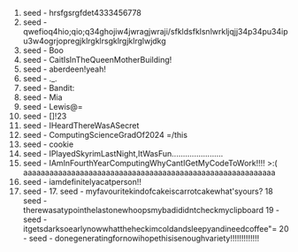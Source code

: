 1. seed - hrsfgsrgfdet4333456778
2. seed - qwefioq4hio;qio;q34ghojiw4jwragjwraji/sfkldsfklsnlwrkljqjj34p34pu34ipu3w4ogrjopregjklrgklrsgklrgjklrglwjdkg
3. seed - Boo
4. seed - CaitIsInTheQueenMotherBuilding!
5. seed - aberdeen!yeah!
6. seed - ._.
7. seed - Bandit:
8. seed - Mia
9. seed - Lewis@=
10. seed - []!23
11. seed - IHeardThereWasASecret
12. seed - ComputingScienceGradOf2024 =/this
13. seed - cookie
14. seed - IPlayedSkyrimLastNight,ItWasFun.......................
15. seed - IAmInFourthYearComputingWhyCantIGetMyCodeToWork!!!! >:( aaaaaaaaaaaaaaaaaaaaaaaaaaaaaaaaaaaaaaaaaaaaaaaaaaaaaaaaaa
16. seed - iamdefinitelyacatperson!!
17. seed - 17. seed - myfavouritekindofcakeiscarrotcakewhat'syours?
18 seed - therewasatypointhelastonewhoopsmybadididntcheckmyclipboard
19 - seed - itgetsdarksoearlynowwhattheheckimcoldandsleepyandineedcoffee"=
20 - seed - donegeneratingfornowihopethisisenoughvariety!!!!!!!!!!!!!
